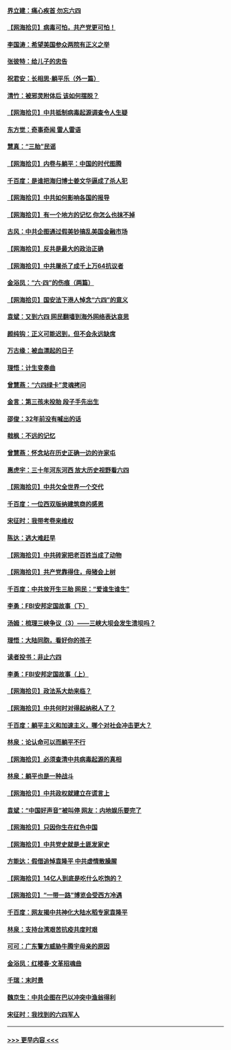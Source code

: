 #### [界立建：痛心疾首 勿忘六四](../pages/nsc993/n13022339.md?t=06151552) 
#### [【网海拾贝】病毒可怕，共产党更可怕！](../pages/nsc993/n13020728.md?t=06151552) 
#### [李国涛：希望美国参众两院有正义之举](../pages/nsc993/n13020674.md?t=06151552) 
#### [张彼特：给儿子的忠告](../pages/nsc993/n13018934.md?t=06151552) 
#### [祝君安：长相思‧躺平乐（外一篇）](../pages/nsc993/n13018923.md?t=06151552) 
#### [清竹：被邪灵附体后 该如何摆脱？](../pages/nsc993/n13018877.md?t=06151552) 
#### [【网海拾贝】中共抵制病毒起源调查令人生疑](../pages/nsc993/n13017785.md?t=06151552) 
#### [东方觉：奇事奇闻 雷人雷语](../pages/nsc993/n13017577.md?t=06151552) 
#### [慧真：“三胎”民谣](../pages/nsc993/n13017394.md?t=06151552) 
#### [【网海拾贝】内卷与躺平：中国的时代图腾](../pages/nsc993/n13016128.md?t=06151552) 
#### [千百度：是谁把海归博士姜文华逼成了杀人犯](../pages/nsc993/n13015218.md?t=06151552) 
#### [【网海拾贝】中共如何影响各国的报导](../pages/nsc993/n13012599.md?t=06151552) 
#### [【网海拾贝】有一个地方的记忆 你怎么也抹不掉](../pages/nsc993/n13009802.md?t=06151552) 
#### [古风：中共企图通过假美钞搞乱美国金融市场](../pages/nsc993/n13009626.md?t=06151552) 
#### [【网海拾贝】反共是最大的政治正确](../pages/nsc993/n13007051.md?t=06151552) 
#### [【网海拾贝】中共屠杀了成千上万64抗议者](../pages/nsc993/n13002713.md?t=06151552) 
#### [金浴凤：“六·四”的伤痕（两篇）](../pages/nsc993/n13001719.md?t=06151552) 
#### [【网海拾贝】国安法下港人悼念“六四”的意义](../pages/nsc993/n13001039.md?t=06151552) 
#### [袁斌：又到六四 网民翻墙到海外网络表达哀思](../pages/nsc993/n13000995.md?t=06151552) 
#### [颜纯钩：正义可能迟到，但不会永远缺席](../pages/nsc993/n13000920.md?t=06151552) 
#### [万古缘：被血漂起的日子](../pages/nsc993/n13000914.md?t=06151552) 
#### [理悟：计生变奏曲](../pages/nsc993/n13000414.md?t=06151552) 
#### [曾慧燕：“六四绿卡”灵魂拷问](../pages/nsc993/n13000277.md?t=06151552) 
#### [金言：第三孩未投胎 段子手先出生](../pages/nsc993/n13000215.md?t=06151552) 
#### [邵俊：32年前没有喊出的话](../pages/nsc993/n13000181.md?t=06151552) 
#### [戟枫：不远的记忆](../pages/nsc993/n13000121.md?t=06151552) 
#### [曾慧燕：怀念站在历史正确一边的许家屯](../pages/nsc993/n13000073.md?t=06151552) 
#### [惠虎宇：三十年河东河西 放大历史视野看六四](../pages/nsc993/n13000018.md?t=06151552) 
#### [【网海拾贝】中共欠全世界一个交代](../pages/nsc993/n12998706.md?t=06151552) 
#### [千百度：一位西双版纳建筑商的感恩](../pages/nsc993/n12998487.md?t=06151552) 
#### [宋征时：我带考卷来维权](../pages/nsc993/n12994088.md?t=06151552) 
#### [陈达：逃大难赶早](../pages/nsc993/n12993569.md?t=06151552) 
#### [【网海拾贝】中共砖家把老百姓当成了动物](../pages/nsc993/n12993483.md?t=06151552) 
#### [【网海拾贝】共产党靠得住，母猪会上树](../pages/nsc993/n12990730.md?t=06151552) 
#### [千百度：中共放开生三胎 网民：“爱谁生谁生”](../pages/nsc993/n12990644.md?t=06151552) 
#### [李勇：FBI安邦定国故事（下）](../pages/nsc993/n12987854.md?t=06151552) 
#### [汤姆：梳理三峡争议（3）——三峡大坝会发生溃坝吗？](../pages/nsc993/n12989806.md?t=06151552) 
#### [理悟：大陆同胞，看好你的孩子](../pages/nsc993/n12989778.md?t=06151552) 
#### [读者投书：非止六四](../pages/nsc993/n12989673.md?t=06151552) 
#### [李勇：FBI安邦定国故事（上）](../pages/nsc993/n12987749.md?t=06151552) 
#### [【网海拾贝】政法系大劫来临？](../pages/nsc993/n12987596.md?t=06151552) 
#### [【网海拾贝】中共何时对得起纳税人了？](../pages/nsc993/n12985578.md?t=06151552) 
#### [千百度：躺平主义和加速主义，哪个对社会冲击更大？](../pages/nsc993/n12985512.md?t=06151552) 
#### [林泉：论认命可以而躺平不行](../pages/nsc993/n12985505.md?t=06151552) 
#### [【网海拾贝】必须查清中共病毒起源的真相](../pages/nsc993/n12984276.md?t=06151552) 
#### [林泉：躺平也是一种战斗](../pages/nsc993/n12984194.md?t=06151552) 
#### [【网海拾贝】中共政权就建立在谎言上](../pages/nsc993/n12981880.md?t=06151552) 
#### [袁斌：“中国好声音”被叫停 网友：内地娱乐要完了](../pages/nsc993/n12981826.md?t=06151552) 
#### [【网海拾贝】只因你生在红色中国](../pages/nsc993/n12979096.md?t=06151552) 
#### [【网海拾贝】中共党史就是土匪发家史](../pages/nsc993/n12976478.md?t=06151552) 
#### [方能达：假借追悼袁隆平 中共虚情散臊腥](../pages/nsc993/n12976396.md?t=06151552) 
#### [【网海拾贝】14亿人到底是吃什么吃饱的？](../pages/nsc993/n12974125.md?t=06151552) 
#### [【网海拾贝】“一带一路”博览会受西方冷遇](../pages/nsc993/n12971787.md?t=06151552) 
#### [千百度：网友揭中共神化大陆水稻专家袁隆平](../pages/nsc993/n12971733.md?t=06151552) 
#### [林泉：支持台湾艰苦抗疫共度时艰](../pages/nsc993/n12971350.md?t=06151552) 
#### [可可：广东警方威胁牛腾宇母亲的原因](../pages/nsc993/n12971100.md?t=06151552) 
#### [金浴凤：红楼春·文革招魂曲](../pages/nsc993/n12970354.md?t=06151552) 
#### [千瑞：末时景](../pages/nsc993/n12970337.md?t=06151552) 
#### [魏京生：中共企图在巴以冲突中渔翁得利](../pages/nsc993/n12970286.md?t=06151552) 
#### [宋征时：我找到的六四军人](../pages/nsc993/n12970213.md?t=06151552) 

----
#### [ >>> 更早内容 <<< ](../indexes/nsc993-earlier.md)
